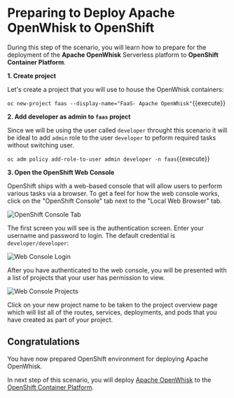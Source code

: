# Preparing to Deploy Apache OpenWhisk to OpenShift

During this step of the scenario, you will learn how to prepare for the deployment of the **Apache OpenWhisk** Serverless
platform to **OpenShift Container Platform**.

**1. Create project**

Let's create a project that you will use to house the OpenWhisk containers:

``oc new-project faas --display-name="FaaS- Apache OpenWhisk"``{{execute}}

**2. Add developer as admin to `faas` project**

Since we will be using the user called `developer` throught this scenario it will be ideal to add `admin` role to the
user `developer` to peform required tasks without switching user.

``oc adm policy add-role-to-user admin developer -n faas``{{execute}}

**3. Open the OpenShift Web Console**

OpenShift ships with a web-based console that will allow users to perform various tasks via a browser. To get a feel for how
the web console works, click on the "OpenShift Console" tab next to the "Local Web Browser" tab.

![OpenShift Console Tab](/openshift/assets/serverless/openshift-console-tab.png)

The first screen you will see is the authentication screen. Enter your username and password to login.  The default credential
is `developer/developer`:

![Web Console Login](/openshift/assets/serverless/login.png)

After you have authenticated to the web console, you will be presented with a list of projects that your user has permission to view.

![Web Console Projects](/openshift/assets/serverless/projects.png)

Click on your new project name to be taken to the project overview page which will list all of the routes, services, deployments,
and pods that you have created as part of your project.

## Congratulations

You have now prepared OpenShift environment for deploying Apache OpenWhisk. 

In next step of this scenario, you will deploy [Apache OpenWhisk](https://openwhisk.apache.org/) to the
[OpenShift Container Platform](https://openshift.com]).
